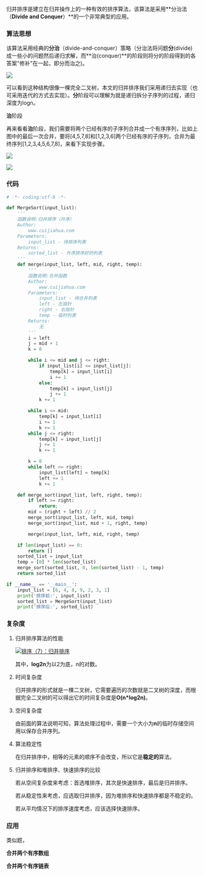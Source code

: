 归并排序是建立在归并操作上的一种有效的排序算法，该算法是采用**分治法（****Divide and Conquer****）**的一个非常典型的应用。



### 算法思想

该算法采用经典的**分治**（divide-and-conquer）策略（分治法将问题**分**(divide)成一些小的问题然后递归求解，而**治(conquer)**的阶段则将分的阶段得到的各答案"修补"在一起，即分而治之)。

![](http://claymore.wang:5000/uploads/medium/4ca13fae4133ef0f3be57deaa0e19c6c.png)

可以看到这种结构很像一棵完全二叉树，本文的归并排序我们采用递归去实现（也可采用迭代的方式去实现）。**分**阶段可以理解为就是递归拆分子序列的过程，递归深度为logn。



**治**阶段

再来看看**治**阶段，我们需要将两个已经有序的子序列合并成一个有序序列，比如上图中的最后一次合并，要将[4,5,7,8]和[1,2,3,6]两个已经有序的子序列，合并为最终序列[1,2,3,4,5,6,7,8]，来看下实现步骤。

![](http://claymore.wang:5000/uploads/medium/6d02f411041c7fbf08d334275c6aab46.png)

![](http://claymore.wang:5000/uploads/big/cf3c9e19c15a2a728f6e9814c7990ba2.png)



### 代码

```python
# -*- coding:utf-8 -*-

def MergeSort(input_list):
	'''
	函数说明:归并排序（升序）
	Author:
		www.cuijiahua.com
	Parameters:
		input_list - 待排序列表
	Returns:
		sorted_list - 升序排序好的列表
	'''
	def merge(input_list, left, mid, right, temp):
		'''
		函数说明:合并函数
		Author:
			www.cuijiahua.com
		Parameters:
			input_list - 待合并列表
			left - 左指针
			right - 右指针
			temp - 临时列表
		Returns:
			无
		'''	
		i = left
		j = mid + 1
		k = 0

		while i <= mid and j <= right:
			if input_list[i] <= input_list[j]:
				temp[k] = input_list[i]
				i += 1
			else:
				temp[k] = input_list[j]
				j += 1
			k += 1

		while i <= mid:
			temp[k] = input_list[i]
			i += 1
			k += 1
		while j <= right:
			temp[k] = input_list[j]
			j += 1
			k += 1

		k = 0
		while left <= right:
			input_list[left] = temp[k]
			left += 1
			k += 1

	def merge_sort(input_list, left, right, temp):
		if left >= right:
			return;
		mid = (right + left) // 2
		merge_sort(input_list, left, mid, temp)
		merge_sort(input_list, mid + 1, right, temp)

		merge(input_list, left, mid, right, temp)

	if len(input_list) == 0:
		return []
	sorted_list = input_list
	temp = [0] * len(sorted_list)
	merge_sort(sorted_list, 0, len(sorted_list) - 1, temp)
	return sorted_list

if __name__ == '__main__':
	input_list = [6, 4, 8, 9, 2, 3, 1]
	print('排序前:', input_list)
	sorted_list = MergeSort(input_list)
	print('排序后:', sorted_list)
```



### 复杂度

1. 归并排序算法的性能

   [![排序（7）：归并排序](https://cuijiahua.com/wp-content/uploads/2018/01/algorithm_7_5.png)](https://cuijiahua.com/wp-content/uploads/2018/01/algorithm_7_5.png)

   其中，**log2n**为以2为底，n的对数。

2. 时间复杂度

   归并排序的形式就是一棵二叉树，它需要遍历的次数就是二叉树的深度，而根据完全二叉树的可以得出它的时间复杂度是**O(n\*log2n)**。

3. 空间复杂度

   由前面的算法说明可知，算法处理过程中，需要一个大小为**n**的临时存储空间用以保存合并序列。

4. 算法稳定性

   在归并排序中，相等的元素的顺序不会改变，所以它是**稳定的**算法。

5. 归并排序和堆排序、快速排序的比较

   若从空间复杂度来考虑：首选堆排序，其次是快速排序，最后是归并排序。

   若从稳定性来考虑，应选取归并排序，因为堆排序和快速排序都是不稳定的。

   若从平均情况下的排序速度考虑，应该选择快速排序。 



### 应用

类似题，

**合并两个有序数组**

**合并两个有序链表**

